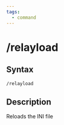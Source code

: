 ```yaml
---
tags:
  - command
---
```


# /relayload

## Syntax

<!--cmd-syntax-start-->
```eqcommand
/relayload
```
<!--cmd-syntax-end-->

## Description

<!--cmd-desc-start-->
Reloads the INI file
<!--cmd-desc-end-->